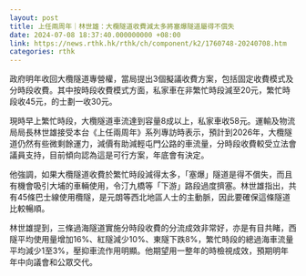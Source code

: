 ```yaml
---
layout: post
title: 上任兩周年｜林世雄：大欖隧道收費減太多將塞爆隧道屬得不償失
date: 2024-07-08 18:37:40.000000000 +08:00
link: https://news.rthk.hk/rthk/ch/component/k2/1760748-20240708.htm
categories: rthk
---
```


政府明年收回大欖隧道專營權，當局提出3個擬議收費方案，包括固定收費模式及分時段收費。其中按時段收費模式方面，私家車在非繁忙時段減至20元，繁忙時段收45元，的士劃一收30元。

現時早上繁忙時段，大欖隧道車流達到容量8成以上，私家車收58元。運輸及物流局局長林世雄接受本台《上任兩周年》系列專訪時表示，預計到2026年，大欖隧道仍然有些微剩餘運力，減價有助減輕屯門公路的車流量，分時段收費較受立法會議員支持，目前傾向認為這是可行方案，年底會有決定。

他強調，如果大欖隧道收費於繁忙時段減得太多，「塞爆」隧道是得不償失，而且有機會吸引大埔的車輛使用，令汀九橋等「下游」路段過度擠塞。林世雄指出，共有45條巴士線使用欖隧，是元朗等西北地區人士的主動脈，因此要確保這條隧道比較暢順。

林世雄提到，三條過海隧道實施分時段收費的分流成效非常好，亦是有目共睹，西隧平均使用量增加16%、紅隧減少10%、東隧下跌8%，繁忙時段的總過海車流量平均減少1至3%，壓抑車流作用明顯。他期望用一整年的時檢視成效，預期明年年中向議會和公眾交代。
